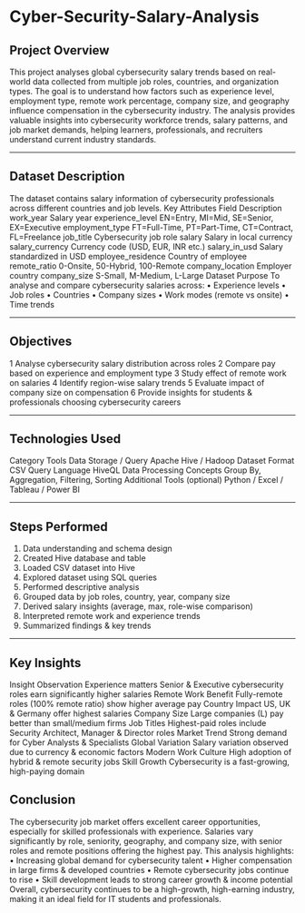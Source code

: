 # Cyber-Security-Salary-Analysis

## Project Overview
This project analyses global cybersecurity salary trends based on real-world data collected from multiple job roles, countries, and organization types.
The goal is to understand how factors such as experience level, employment type, remote work percentage, company size, and geography influence compensation in the cybersecurity industry.
The analysis provides valuable insights into cybersecurity workforce trends, salary patterns, and job market demands, helping learners, professionals, and recruiters understand current industry standards.
________________________________________
## Dataset Description
The dataset contains salary information of cybersecurity professionals across different countries and job levels.
Key Attributes
Field	Description
work_year	Salary year
experience_level	EN=Entry, MI=Mid, SE=Senior, EX=Executive
employment_type	FT=Full-Time, PT=Part-Time, CT=Contract, FL=Freelance
job_title	Cybersecurity job role
salary	Salary in local currency
salary_currency	Currency code (USD, EUR, INR etc.)
salary_in_usd	Salary standardized in USD
employee_residence	Country of employee
remote_ratio	0-Onsite, 50-Hybrid, 100-Remote
company_location	Employer country
company_size	S-Small, M-Medium, L-Large
Dataset Purpose
To analyse and compare cybersecurity salaries across:
•	Experience levels
•	Job roles
•	Countries
•	Company sizes
•	Work modes (remote vs onsite)
•	Time trends
________________________________________
## Objectives
	
1	Analyse cybersecurity salary distribution across roles
2	Compare pay based on experience and employment type
3	Study effect of remote work on salaries
4	Identify region-wise salary trends
5	Evaluate impact of company size on compensation
6	Provide insights for students & professionals choosing cybersecurity careers
________________________________________
## Technologies Used
Category	Tools
Data Storage / Query	Apache Hive / Hadoop
Dataset Format	CSV
Query Language	HiveQL
Data Processing Concepts	Group By, Aggregation, Filtering, Sorting
Additional Tools (optional)	Python / Excel / Tableau / Power BI
________________________________________
## Steps Performed
1.	Data understanding and schema design
2.	Created Hive database and table
3.	Loaded CSV dataset into Hive
4.	Explored dataset using SQL queries
5.	Performed descriptive analysis
6.	Grouped data by job roles, country, year, company size
7.	Derived salary insights (average, max, role-wise comparison)
8.	Interpreted remote work and experience trends
9.	Summarized findings & key trends
________________________________________
## Key Insights
Insight	Observation
Experience matters	Senior & Executive cybersecurity roles earn significantly higher salaries
Remote Work Benefit	Fully-remote roles (100% remote ratio) show higher average pay
Country Impact	US, UK & Germany offer highest salaries
Company Size	Large companies (L) pay better than small/medium firms
Job Titles	Highest-paid roles include Security Architect, Manager & Director roles
Market Trend	Strong demand for Cyber Analysts & Specialists
Global Variation	Salary variation observed due to currency & economic factors
Modern Work Culture	High adoption of hybrid & remote security jobs
Skill Growth	Cybersecurity is a fast-growing, high-paying domain

 

## Conclusion
The cybersecurity job market offers excellent career opportunities, especially for skilled professionals with experience. Salaries vary significantly by role, seniority, geography, and company size, with senior roles and remote positions offering the highest pay.
This analysis highlights:
•	Increasing global demand for cybersecurity talent
•	Higher compensation in large firms & developed countries
•	Remote cybersecurity jobs continue to rise
•	Skill development leads to strong career growth & income potential
Overall, cybersecurity continues to be a high-growth, high-earning industry, making it an ideal field for IT students and professionals.
